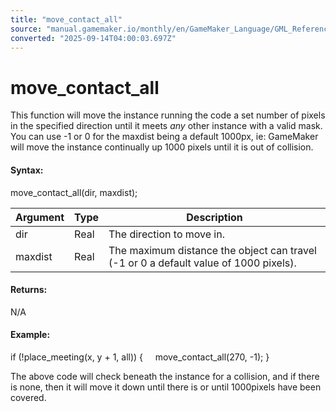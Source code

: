 ```yaml
---
title: "move_contact_all"
source: "manual.gamemaker.io/monthly/en/GameMaker_Language/GML_Reference/Movement_And_Collisions/Movement/move_contact_all.htm"
converted: "2025-09-14T04:00:03.697Z"
---
```


# move\_contact\_all

This function will move the instance running the code a set number of pixels in the specified direction until it meets _any_ other instance with a valid mask. You can use -1 or 0 for the maxdist being a default 1000px, ie: GameMaker will move the instance continually up 1000 pixels until it is out of collision.

#### Syntax:

move\_contact\_all(dir, maxdist);

| Argument | Type | Description |
| --- | --- | --- |
| dir | Real | The direction to move in. |
| maxdist | Real | The maximum distance the object can travel (-1 or 0 a default value of 1000 pixels). |

#### Returns:

N/A

#### Example:

if (!place\_meeting(x, y + 1, all))
{
    move\_contact\_all(270, -1);
}

The above code will check beneath the instance for a collision, and if there is none, then it will move it down until there is or until 1000pixels have been covered.